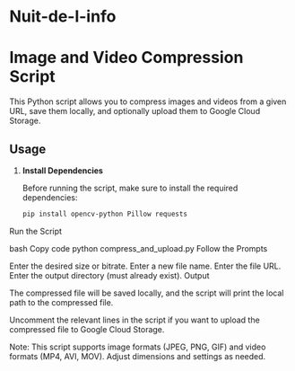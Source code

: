 # Nuit-de-l-info
# Image and Video Compression Script

This Python script allows you to compress images and videos from a given URL, save them locally, and optionally upload them to Google Cloud Storage.

## Usage

1. **Install Dependencies**

   Before running the script, make sure to install the required dependencies:

   ```bash
   pip install opencv-python Pillow requests
Run the Script

bash
Copy code
python compress_and_upload.py
Follow the Prompts

Enter the desired size or bitrate.
Enter a new file name.
Enter the file URL.
Enter the output directory (must already exist).
Output

The compressed file will be saved locally, and the script will print the local path to the compressed file.

Uncomment the relevant lines in the script if you want to upload the compressed file to Google Cloud Storage.

Note: This script supports image formats (JPEG, PNG, GIF) and video formats (MP4, AVI, MOV). Adjust dimensions and settings as needed.